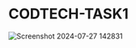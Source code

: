 # CODTECH-TASK1





![Screenshot 2024-07-27 142831](https://github.com/user-attachments/assets/45932fb2-38a2-4d04-a70c-1583ac5c2368)
